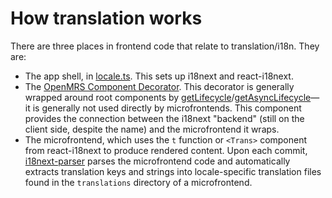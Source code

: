 # How translation works

There are three places in frontend code that relate to translation/i18n. They are:

- The app shell, in [locale.ts](https://github.com/openmrs/openmrs-esm-core/blob/master/packages/shell/esm-app-shell/src/locale.ts).
  This sets up i18next and react-i18next.
- The [OpenMRS Component Decorator](https://github.com/openmrs/openmrs-esm-core/blob/master/packages/framework/esm-react-utils/docs/API.md#openmrscomponentdecorator).
  This decorator is generally wrapped around root components by
  [getLifecycle](https://github.com/openmrs/openmrs-esm-core/blob/master/packages/framework/esm-react-utils/docs/API.md#getasynclifecycle)/[getAsyncLifecycle](https://github.com/openmrs/openmrs-esm-core/blob/master/packages/framework/esm-react-utils/docs/API.md#getasynclifecycle)—
  it is generally not used directly by microfrontends.
  This component provides the connection between the i18next "backend"
  (still on the client side, despite the name) and the microfrontend it wraps.
- The microfrontend, which uses the `t` function or `<Trans>` component from react-i18next
  to produce rendered content. Upon each commit, [i18next-parser](https://github.com/i18next/i18next-parser) parses the microfrontend code and automatically extracts translation keys and strings into locale-specific translation files found in the `translations` directory of a microfrontend.